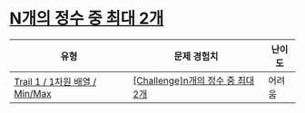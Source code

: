 # [N개의 정수 중 최대 2개](https://www.codetree.ai/trails/complete/curated-cards/challenge-two-max-of-n-num)

|유형|문제 경험치|난이도|
|---|---|---|
|[Trail 1 / 1차원 배열 / Min/Max](https://www.codetree.ai/trail-info/novice-low/)|[[Challenge]n개의 정수 중 최대 2개](https://www.codetree.ai/trails/complete/curated-cards/challenge-two-max-of-n-num/)|어려움|

